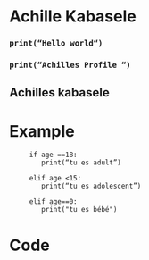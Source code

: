 # Achille Kabasele

### ```print(“Hello world“)```

### ```print(“Achilles Profile “)```

## Achilles kabasele 

# Example 
``` 
     if age ==18:
        print(“tu es adult”)
       
     elif age <15:
        print(“tu es adolescent”)
     
     elif age==0:
        print("tu es bébé")
```

# Code

